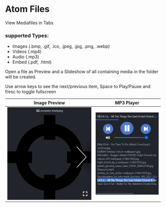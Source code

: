 # Atom Files

View Mediafiles in Tabs

### supported Types:
- Images (.bmp, .gif, .ico, .jpeg, .jpg, .png, .webp)
- Videos (.mp4)
- Audio (.mp3)
- Embed (.pdf, .html)

Open a file as Preview and a Slideshow of all containing media in the folder will be created.

Use arrow keys to see the next/previous item, Space to Play/Pause and f/esc to toggle fullscreen

|Image Preview|MP3 Player|
|-|-|
|<img src="images/image-preview.png" />|<img src="images/mp3-player.png" />|


<!--
### Publish
- edit package.json version commit/push
- creage github Tag
- apm publish via Terminal
```
cd .atom/packages/files
apm publish --tag v0.0.0
```
### TODO
html preview ad embed

image:

- dobbleclick zoom
- ctrl + scroll zoom

files:

- opener: playlist
- opener: filter type
- opener: save
- opener: load

-->
